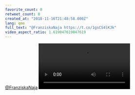 ```yaml
---
favorite_count: 0
retweet_count: 0
created_at: "2018-11-16T21:48:58.000Z"
lang: qme
full_text: "@FranziskaNaja https://t.co/1gsCS4lKJk"
video_aspect_ratio: 1.619047619047619
---
```


[@FranziskaNaja](https://twitter.com/FranziskaNaja)
![Embedded Video](https://twitter-media-coderbyheart.s3.eu-north-1.amazonaws.com/1063549512227147776-DsJ8o2OXcAEDfvh.mp4)
